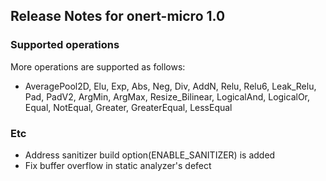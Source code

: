 ## Release Notes for onert-micro 1.0

### Supported operations

More operations are supported as follows: 

- AveragePool2D, Elu, Exp, Abs, Neg, Div, AddN, Relu, Relu6, Leak_Relu, Pad, PadV2, ArgMin, ArgMax, Resize_Bilinear, LogicalAnd, LogicalOr, Equal, NotEqual, Greater, GreaterEqual, LessEqual

### Etc

- Address sanitizer build option(ENABLE_SANITIZER) is added
- Fix buffer overflow in static analyzer's defect
